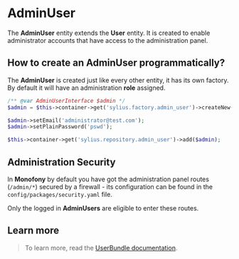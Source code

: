 # AdminUser

The **AdminUser** entity extends the **User** entity. It is created to enable administrator accounts that have access to the administration panel.

## How to create an AdminUser programmatically?

The **AdminUser** is created just like every other entity, it has its own factory. By default it will have an administration **role** assigned.

```php
/** @var AdminUserInterface $admin */
$admin = $this->container->get('sylius.factory.admin_user')->createNew();

$admin->setEmail('administrator@test.com');
$admin->setPlainPassword('pswd');

$this->container->get('sylius.repository.admin_user')->add($admin);
```

## Administration Security

In **Monofony** by default you have got the administration panel routes (``/admin/*``) secured by a firewall - its configuration
can be found in the ``config/packages/security.yaml`` file.

Only the logged in **AdminUsers** are eligible to enter these routes.

Learn more
----------

> To learn more, read the [UserBundle documentation](https://docs.sylius.com/en/latest/components_and_bundles/bundles/SyliusUserBundle/index.html).
